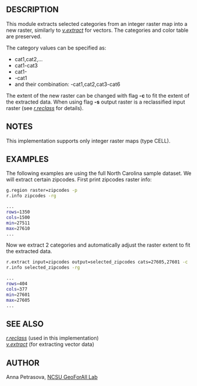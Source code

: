## DESCRIPTION

This module extracts selected categories from an integer raster map into
a new raster, similarly to
*[v.extract](https://grass.osgeo.org/grass-stable/manuals/v.extract.html)*
for vectors. The categories and color table are preserved.

The category values can be specified as:

- cat1,cat2,...
- cat1-cat3
- cat1-
- \-cat1
- and their combination: -cat1,cat2,cat3-cat6

The extent of the new raster can be changed with flag **-c** to fit the
extent of the extracted data. When using flag **-s** output raster is a
reclassified input raster (see
*[r.reclass](https://grass.osgeo.org/grass-stable/manuals/r.reclass.html)*
for details).

## NOTES

This implementation supports only integer raster maps (type CELL).

## EXAMPLES

The following examples are using the full North Carolina sample dataset.
We will extract certain zipcodes. First print zipcodes raster info:

```sh
g.region raster=zipcodes -p
r.info zipcodes -rg
```

```sh
...
rows=1350
cols=1500
min=27511
max=27610
...
```

Now we extract 2 categories and automatically adjust the raster extent
to fit the extracted data.

```sh
r.extract input=zipcodes output=selected_zipcodes cats=27605,27601 -c
r.info selected_zipcodes -rg
```

```sh
...
rows=404
cols=377
min=27601
max=27605
...
```

## SEE ALSO

*[r.reclass](https://grass.osgeo.org/grass-stable/manuals/r.reclass.html)*
(used in this implementation)  
*[v.extract](https://grass.osgeo.org/grass-stable/manuals/v.extract.html)*
(for extracting vector data)

## AUTHOR

Anna Petrasova, [NCSU GeoForAll
Lab](https://geospatial.ncsu.edu/geoforall/)
